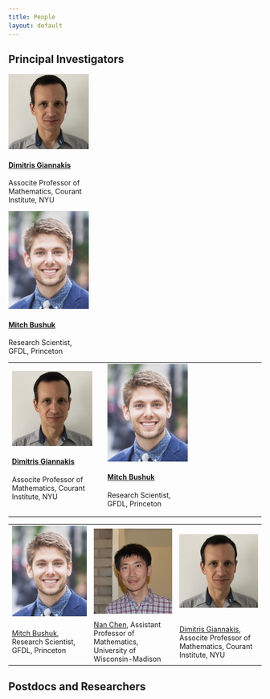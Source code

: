 ```yaml
---
title: People
layout: default
---
```

## Principal Investigators

<div class="card-deck">
  <!-- Dimitris Giannakis -->
  <div class="card" style="width: 10rem;">
    <a href="https://cims.nyu.edu/~dimitris/" title="" class="card-image hover-overlay" target="_blank">
      <img src="images/team/dimitris_small.png" alt="" class="img-responsive">
    </a>  
    <div class="card-body">
      <h4><a href="https://cims.nyu.edu/~dimitris/" target="_blank">Dimitris Giannakis</a></h4>
      <div class="card-desription">
        <p>Associte Professor of Mathematics, Courant Institute, NYU</p>
      </div>
    </div>
  </div>
  <!-- Mitch Bushuk -->
  <div class="card" style="width: 10rem;">
    <a href="https://www.gfdl.noaa.gov/mitch-bushuk/" title="" class="card-image hover-overlay" target="_blank">
      <img src="images/team/bushuk.png" alt="" class="img-responsive">
    </a>  
    <div class="card-body">
      <h4><a href="https://www.gfdl.noaa.gov/mitch-bushuk/" target="_blank">Mitch Bushuk</a></h4>
      <div class="card-desription">
        <p>Research Scientist, GFDL, Princeton</p>
      </div>
    </div>
  </div>
</div>


<table class="fixed">
  <col width="200"/>
  <col width="200"/>
  <col width="200"/>
  <tr>
      <td> <!-- Dimitris Giannakis -->
          <div class="card" style="width: 10rem;">
            <a href="https://cims.nyu.edu/~dimitris/" title="" class="card-image hover-overlay" target="_blank">
            <img src="images/team/dimitris_small.png" alt="" class="img-responsive">
            </a>  
            <div class="card-text">
              <h4><a href="https://cims.nyu.edu/~dimitris/" target="_blank">Dimitris Giannakis</a></h4>
              <div class="card-desription">
                <p>Associte Professor of Mathematics, Courant Institute, NYU</p>
              </div>
            </div>
          </div>
      </td>
      <td> <!-- Mitch Bushuk -->
          <div class="card" style="width: 10rem;">
            <a href="https://www.gfdl.noaa.gov/mitch-bushuk/" title="" class="card-image hover-overlay" target="_blank">
            <img src="images/team/bushuk.png" alt="" class="img-responsive">
            </a>  
            <div class="card-text">
              <h4><a href="https://www.gfdl.noaa.gov/mitch-bushuk/" target="_blank">Mitch Bushuk</a></h4>
              <div class="card-desription">
                <p>Research Scientist, GFDL, Princeton</p>
              </div>
            </div>
          </div>
      </td>
  </tr>
</table>

<table class="fixed">
  <col width="200"/>
  <col width="200"/>
  <col width="200"/>
  <tr>
    <td>
    <img src="images/team/bushuk.png" alt=" " width="200"/>
    </td>
    <td>
    <img src="images/team/chen.jpg" alt=" " width="200"/> <br>
    </td>
    <td>
    <img src="images/team/dimitris_small.png" alt=" " width="200"/> <br>
    </td>
  </tr>
  <tr>
    <td>
    <a href="https://www.gfdl.noaa.gov/mitch-bushuk/"> Mitch Bushuk</a>, Research Scientist, GFDL, Princeton
    </td>
    <td>
  <a href="https://www.math.wisc.edu/~chennan/"> Nan Chen</a>, Assistant Professor of Mathematics, University of Wisconsin-Madison 
    </td>
    <td>
  <a href="https://cims.nyu.edu/~dimitris/"> Dimitris Giannakis</a>, Associte Professor of Mathematics, Courant Institute, NYU
    </td>    
  </tr>
</table>



## Postdocs and Researchers

